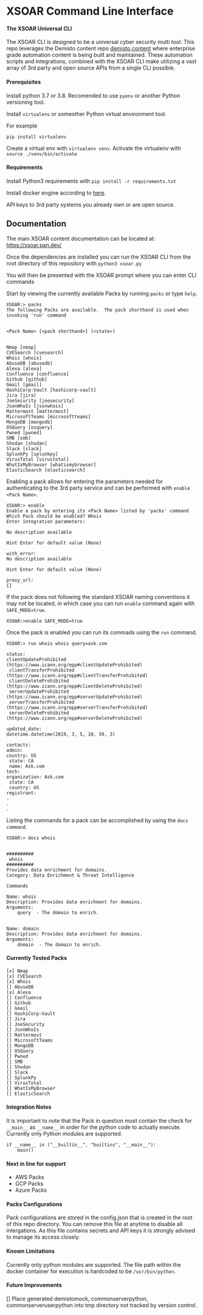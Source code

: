 # XSOAR Command Line Interface
#### The XSOAR Universal CLI
The XSOAR CLI is designed to be a universal cyber security multi tool.
This repo leverages the Demisto content repo [demisto content](https://github.com/demisto/content) where enterprise grade automation content is being built and maintained.
These automation scripts and integrations, combined with the XSOAR CLI make utilizing a vast array of 3rd party and open source APIs from a single CLI possible.


#### Prerequisites
Install python 3.7 or 3.8. 
Recomended to use `pyenv` or another Python versioning tool.

Install `virtualenv` or someother Python virtual environment tool.

For example

`pip install virtualenv`

Create a virtual env with `virtualenv venv`.
Activate the virtualenv with `source ./venv/bin/activate`

#### Requirements
Install Python3 requirements with `pip install -r requirements.txt`

Install docker engine according to  [here](https://docs.docker.com/get-docker/).

API keys to 3rd party systems you already own or are open source.

## Documentation
The main XSOAR content documentation can be located at: https://xsoar.pan.dev/

Once the dependencies are installed you can run the XSOAR CLI from the root directory of this repository with
`python3 xsoar.py`

You will then be presented with the XSOAR prompt where you can enter CLI commands

Start by viewing the currently available Packs by running `packs` or type `help`.

```
XSOAR:> packs
The following Packs are available.  The pack shorthand is used when invoking 'run' command


<Pack Name> [<pack shorthand>] (<state>)


Nmap [nmap]
CVESearch [cvesearch]
Whois [whois]
AbuseDB [abusedb]
Alexa [alexa]
Confluence [confluence]
Github [github]
Gmail [gmail]
HashiCorp-Vault [hashicorp-vault]
Jira [jira]
JoeSecurity [joesecurity]
JsonWhoIs [jsonwhois]
Mattermost [mattermost]
MicrosoftTeams [microsoftteams]
MongoDB [mongodb]
OSQuery [osquery]
Pwned [pwned]
SMB [smb]
Shodan [shodan]
Slack [slack]
SplunkPy [splunkpy]
VirusTotal [virustotal]
WhatIsMyBrowser [whatismybrowser]
ElasticSearch [elasticsearch]
```
Enabling a pack allows for entering the parameters needed for authenticating to the 3rd party service and can be performed with `enable <Pack Name>`.

```
XSOAR:> enable
Enable a pack by entering its <Pack Name> listed by 'packs' command
Which Pack should be enabled? Whois
Enter integration parameters: 

No description available

Hint Enter for default value (None)

with_error: 
No description available

Hint Enter for default value (None)

proxy_url: 
{}
```

If the pack does not following the standard XSOAR naming conventions it may not be located, in which case you can run `enable` command again with `SAFE_MODE=true`.

```
XSOAR:>enable SAFE_MODE=true
```

Once the pack is enabled you can run its commads using the `run` command.
```
XSOAR:> run whois whois query=ask.com

status: 
clientUpdateProhibited (https://www.icann.org/epp#clientUpdateProhibited)
 clientTransferProhibited (https://www.icann.org/epp#clientTransferProhibited)
 clientDeleteProhibited (https://www.icann.org/epp#clientDeleteProhibited)
 serverUpdateProhibited (https://www.icann.org/epp#serverUpdateProhibited)
 serverTransferProhibited (https://www.icann.org/epp#serverTransferProhibited)
 serverDeleteProhibited (https://www.icann.org/epp#serverDeleteProhibited)

updated_date: 
datetime.datetime(2019, 3, 5, 10, 59, 3)

contacts: 
admin: 
country: US
 state: CA
 name: Ask.com
tech: 
organization: Ask.com
 state: CA
 country: US
registrant: 
.
.
.
```


Listing the commands for a pack can be accomplished by using the `docs command`.

```
XSOAR:> docs whois


##########
 whois 
##########
Provides data enrichment for domains.
Category: Data Enrichment & Threat Intelligence

Commands

Name: whois
Description: Provides data enrichment for domains.
Arguments: 
	query  - The domain to enrich.


Name: domain
Description: Provides data enrichment for domains.
Arguments: 
	domain  - The domain to enrich.

```


#### Currently Tested Packs
```
[x] Nmap
[x] CVESearch
[x] Whois
[] AbuseDB 
[x] Alexa
[] Confluence
[] Github
[] Gmail
[] HashiCorp-Vault
[] Jira
[] JoeSecurity
[] JsonWhoIs
[] Mattermost
[] MicrosoftTeams
[] MongoDB
[] OSQuery
[] Pwned
[] SMB
[] Shodan
[] Slack
[] SplunkPy
[] VirusTotal
[] WhatIsMyBrowser
[] ElasticSearch
```

#### Integration Notes
It is important to note that the Pack in question must contain the check for `__main__` as `__name__` in order for the python code to actually execute.
Currently only Python modules are supported. 

```
if __name__ in ("__builtin__", "builtins", "__main__"):
    main()
```


#### Next in line for support
* AWS Packs
* GCP Packs
* Azure Packs

#### Packs Configurations
Pack configurations are stored in the config.json that is created in the root of this repo directory.
You can remove this file at anytime to disable all intergations.
As this file contains secrets and API keys it is strongly advised to manage its access closely.

#### Known Limitations
Currently only python modules are supported.
The file path within the docker container for execution is hardcoded to be `/usr/bin/python`.

#### Future Improvements
[] Place generated demistomock, commonserverpython, commonserveruserpython into tmp directory not tracked by version control.


